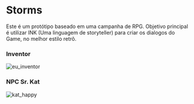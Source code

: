 # Storms
Este é um protótipo baseado em uma campanha de RPG. Objetivo principal é utilizar INK (Uma linguagem de storyteller) para criar os dialogos do Game, no melhor estilo retrô.

### Inventor 

![eu_inventor](https://user-images.githubusercontent.com/19762039/177381175-bb375308-2b1f-481a-becf-ada086e8b631.png)


### NPC Sr. Kat
![kat_happy](https://user-images.githubusercontent.com/19762039/177380838-3894f25c-999d-4d17-8aa5-a16b712bdc8d.png)
